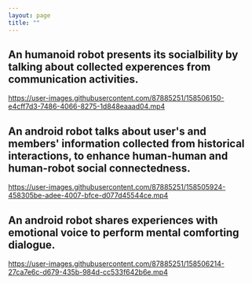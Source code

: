 ```yaml
---
layout: page
title: ""
---
```


## An humanoid robot presents its socialbility by talking about collected experences from communication activities.
https://user-images.githubusercontent.com/87885251/158506150-e4cff7d3-7486-4066-8275-1d848eaaad04.mp4


## An android robot talks about user's and members' information collected from historical interactions, to enhance human-human and human-robot social connectedness.
https://user-images.githubusercontent.com/87885251/158505924-458305be-adee-4007-bfce-d077d45544ce.mp4


## An android robot shares experiences with emotional voice to perform mental comforting dialogue.
https://user-images.githubusercontent.com/87885251/158506214-27ca7e6c-d679-435b-984d-cc533f642b6e.mp4

